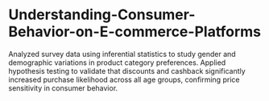 # Understanding-Consumer-Behavior-on-E-commerce-Platforms
Analyzed survey data using inferential statistics to study gender and demographic variations in product category preferences. Applied hypothesis testing to validate that discounts and cashback significantly increased purchase likelihood across all age groups, confirming price sensitivity in consumer behavior.
